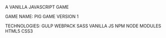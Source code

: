 A VANILLA JAVASCRIPT GAME 

GAME NAME: PIG GAME VERSION 1

TECHNOLOGIES:
		GULP
		WEBPACK
		SASS
		VANILLA JS
		NPM
		NODE MODULES
		HTML5
		CSS3

